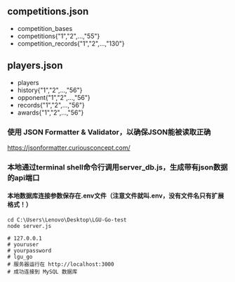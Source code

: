 ## competitions.json
- competition_bases
- competitions{"1","2",...,"55"}
- competition_records{"1","2",...,"130"}

## players.json
- players
- history{"1","2",...,"56"}
- opponent{"1","2",...,"56"}
- records{"1","2",...,"56"}
- awards{"1","2",...,"56"}

### 使用 JSON Formatter & Validator，以确保JSON能被读取正确
https://jsonformatter.curiousconcept.com/

### 本地通过terminal shell命令行调用server_db.js，生成带有json数据的api端口
#### 本地数据库连接参数保存在.env文件（注意文件就叫.env，没有文件名只有扩展格式！）
```shell
cd C:\Users\Lenovo\Desktop\LGU-Go-test
node server.js

# 127.0.0.1
# youruser
# yourpassword
# lgu_go
# 服务器运行在 http://localhost:3000
# 成功连接到 MySQL 数据库
```


